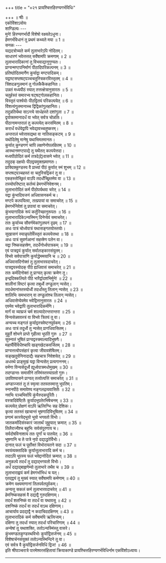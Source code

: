 +++
title = "०२१ प्रायश्चित्तहिरण्यगर्भविधिः"

+++
॥ श्रीः ॥  
एकोविंशाऽयोयः  
शाण्डिल्यः ---  
मुने! हिरण्यगर्भादौ विशेषो वक्ष्यतेऽधुना।  
हेमगर्भविधानं तु प्रथमं कथ्यते मया ॥ 1 ॥  
सनकः ---  
यद्यदत्रोच्यते कर्म तुलाभारेऽपि नोदितम्।  
साधारणं भवेत्तत्तत् सर्वेषामपि क्रमणाम् ॥ 2 ॥  
तुलाभारादिकानां तु विभवाद्यानुगुण्यतः।  
प्राग्वन्मण्टपनिर्माणं पीठादिपरिकल्पनम् ॥ 3 ॥  
प्रतिष्ठोदितमार्गेण कुर्याद्वा मण्टपादिकम्।  
यद्वाष्टसप्तषट्‌पञ्चचतुस्त्रिकरविस्तृतम् ॥ 4 ॥  
त्रिंशदङगुलमानं तु गोलकैकैकहानितः।  
उन्नतं मध्यपीठं स्यात् तत्तत्क्षेत्रानुसारतः ॥ 5 ॥  
चतुर्हस्तं समारभ्य षट्‌षट्‌गोलकहानितः।  
विस्तृतं पार्श्वयोः पीठद्वितयं परिकल्पयेत् ॥ 6 ॥  
विंशत्यंगुलमानाच्च द्विद्विकांगुलहानितः।  
तदुन्नतिर्यथा साऽन्त्ये सार्धहस्ते दशांगुला ॥ 7 ॥  
द्वयोक्तमानादर्धं वा भवेत् सर्वत्र चोन्नतिः।  
पीठानामन्तरालं तु कल्पयेत् करसंमितम् ॥ 8 ॥  
करार्धं वर्धयेद्वापि भवेद्यावच्चतुष्करम्।  
अन्तरालं भवेत्तावद्यथा वा नातिसङ्कटम् ॥ 9 ॥  
यथोदितेषु मानेषु यथाभिमतमानतः।  
कुर्यात् कुण्डगणं चापि लक्षणेनोपलक्षितम् ॥ 10 ॥  
आस्थानमण्टपाद्ये तु यथैतत् कल्पयेत्तदा।  
मध्यपीठोदितं कर्म तत्रदे(द्दे)वासने भवेत् ॥ 11 ॥  
तदुदक् दक्षयोः पीठद्वयमुक्तप्रमाणतः।  
प्राक्दिक्कुण्डस्य वै प्राच्यां पीठं कुर्यात् स्मं शुभम् ॥ 12 ॥  
सप्तषट्पञ्चहस्तं वा चतुस्त्रिद्विकरं तु वा।  
एकहस्तोच्छ्रितं वाऽपि तदर्धोच्छ्रितमेव वा ॥ 13 ॥  
तस्योपरिष्टात् कर्तव्यं हेमगर्भनिवेशनम्।  
तुलाभारोदितं कर्म पीठोपर्यथवा चरेत् ॥ 14 ॥  
यद्वा कुंभादियजनं अधिवासनकर्म च।  
मण्टपे कल्पयित्वा, तत्प्रपायां वा समाचरेत् ॥ 15 ॥  
हेमगर्भनिवेशं तु प्रपायां वा समाचरेत्।  
कुंभयागादिकं रूपं कर्तुरिच्छानुरूपतः ॥ 16 ॥  
तुलाभारादिकेऽन्यस्मिन् दिनेप्येवं समाचरेत्।  
ततः कुर्याच्च सौवर्णमेकांगुलघनं दृढम् ॥ 17 ॥  
अधः पात्रं चोर्ध्वपात्रं यथासङ्गतयोस्तयोः।  
सुखासनं स्यान्नृपतेर्विस्तृतं कल्पयेत्तथा ॥ 18 ॥  
अधः पात्रं सुवर्णआनां सहस्रेण पलेन वा।  
यद्वा निष्कसहस्रेण, तदर्धेनोर्ध्वपात्रकम् ॥ 19 ॥  
एवं पात्रद्वयं कुर्यात् सर्वालङ्कारसंयुतम्।  
विभवे सर्वपात्राणि कुर्याद्धेममयानि च ॥ 20 ॥  
अधिवासदिनोक्तं तु तुलाभारवदाचरेत्।  
पात्रद्वयस्योदक् पीठे ह्यधिवासं समाचरेत् ॥ 21 ॥  
ततः कर्मदिनोक्तं तु प्राग्वत् कृत्वा क्रमेण तु।  
इन्द्रदिक्कल्पिते पीठे भारैर्द्वादशभिर्मुने! ॥ 22 ॥  
शालीनां विष्टरं कृत्वा तबूर्ध्वे तण्डुलान् न्यसेत्।  
तदर्धमानांस्तस्योर्ध्वे तदर्धांस्तु तिलान् न्यसेत् ॥ 23 ॥  
शालिभिः समभारान् वा तण्डुलांश्च तिलान् न्यसेत्।  
अधिवासेप्येवमेव भवेद्वित्तानुसारतः ॥ 24 ॥  
एवमेव भवेद्वापि तुलाभारादिकर्मणि।  
मार्गं वा व्याघ्रजं चर्म शाल्यादेरन्तरान्तरा ॥ 25 ॥  
विन्यसेन्नववस्त्रं वा विभवे त्रितयं तु वा।  
अन्यच्च मङ्गलं कुर्याद्वस्त्रवेष्टनपूर्वकम् ॥ 26 ॥  
अधः पात्रं तदूर्ध्वे तु न्यसेत् प्रागधिवासितम्।  
मुहूर्ते शोभने प्राप्ते गृहीत्वा भूपतिं गुरुः ॥ 27 ॥  
सुस्नातं भूषितं प्राग्वद्वस्त्रमाल्यादिभूषणैः।  
महार्घैर्विविधैश्चापि खड्‌गखेटकवर्जितम् ॥ 28 ॥  
प्राग्वत्तत्वोपसंहारं कृत्वा जीवावशेषितम्।  
सङ्खतूर्यनिनादाद्यैः सहचात्र निवेशयेत् ॥ 29 ॥  
अधस्थे प्राङ्‌मुखं यद्वा विन्यसेत् प्रत्यगाननम्।  
वर्मणा विन्यसेदूर्ध्वे ह्यूर्ध्वपात्रमधोमुखम् ॥ 30 ॥  
तदण्डान्तः समासीने तस्मिंस्तस्याग्रतो गुरुः।  
उपविश्यासने प्राग्वत् तत्वोत्पत्तिं समाचरेत् ॥ 31 ॥  
अण्डाज्जातं तु तं स्मृत्वा ततस्तस्मात्तु भूपतिम्।  
स्नानपीठे समावेश्य मङ्गलद्रव्यवासितैः ॥ 32 ॥  
नवभिः पञ्चभिर्वापि कुंभैरुदकपूरितैः।  
वस्त्रादिवेष्टितैः कुर्यादभूपतेरभिषेचनम् ॥ 33 ॥  
कल्पयेत् प्रोक्षणं वाऽपि ऋत्विग्भिः सह देशिकः।  
कृत्वा ततस्तं खाचान्तं भूषणादिविभूषितम् ॥ 34 ॥  
प्रणामं कारयेद्‌भूयो भूयो भगवतो विभोः।  
जातकर्मादिसंस्कारं जातार्थं जुहुयात् क्रमात् ॥ 35 ॥  
तिलैराज्यैश्च बहुभिः सर्वसंपूरणाय च।  
सर्वदोषविनाशाय ततः पूर्णां च पातयेत् ॥ 36 ॥  
भूषणानि च ते पात्रे नृपो दद्याद्धरेर्विभोः।  
दानात् फलं च पूर्वोक्तं विभोरायतने सदा ॥ 37 ॥  
स्वयंव्यक्तादिके कुर्यात्तुलाभारादि कर्म च।  
तदाऽपि भूपस्य फलं भवेद्दानोदितं क्रमात् ॥ 38 ॥  
अनुकल्पे तदर्धं तु दद्याद्भगवतो विभोः।  
अर्धं दद्याद्बाह्नणेम्यो तुलाभारे तथैव च ॥ 39 ॥  
तुलाभाराह्वयं कर्म हेमगर्भाभिधं च यत्।  
एतद्‌द्वयं तु मुख्यं स्यात् सर्वेषामपि कर्मणाम् ॥ 40 ॥  
क्रमेण वक्ष्यमाणानां तिलपर्वतपूर्वकम्।  
अन्यत्तु सकलं कर्म तुलाभारवदाचरेत् ॥ 41 ॥  
हेमनिष्कसहस्रं वै दद्याद्वै गुरुदक्षिणाम्।  
तदर्धं शतनिष्कं वा तदर्धं वा यथावसु ॥ 42 ॥  
दशनिष्कं तदर्धं वा तदर्धं वाऽथ दक्षिणाम्।  
आचार्याय प्रदद्याद्वै न कदाचिददक्षिणम् ॥ 43 ॥  
तुलाभारादिकं कर्म सर्वेषामपि ऋत्विजाम्।  
दक्षिणा तु तदर्धा स्यात् तदर्धा परिचारिणाम् ॥ 44 ॥  
अन्येषां तु यथाशक्ति, ततोऽन्यस्मिंस्तु वासरे।  
कुंभमण्डलकुण्डस्थविभोः कुर्याद्विसर्जनम् ॥ 45 ॥  
विशेषार्चनसंयुक्तं ततोऽन्यस्मिन्दिने तु वा।  
एवं सर्वत्र वै कुर्याद्विसर्जनविधिं द्विज! ॥ 46 ॥  
इति श्रीपाञ्चरात्रे पारमेश्वरसंहितायां क्रियाकाण्डे प्रायश्चित्तहिरण्यगर्भविधिर्नाम एकविंशोऽध्यायः।  
******************